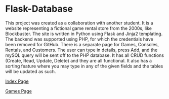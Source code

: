 # Flask-Database
 This project was created as a collaboration with another student. It is a website representing a fictional game rental store from the 2000s, like Blockbuster. The site is written in Python using Flask and Jinja2 templating. The backend was supported using PHP, for which the credentials have been removed for GitHub. There is a separate page for Games, Consoles, Rentals, and Customers. The user can type in details, press Add, and the mySQL query will be sent off to the PHP database. It has all CRUD functions (Create, Read, Update, Delete) and they are all functional. It also has a sorting feature where you may type in any of the given fields and the tables will be updated as such.
 
 [Index Page](https://github.com/Monduli/Flask-Website-mySQL/blob/main/img/playtest1.PNG)
 
 [Games Page](https://github.com/Monduli/Flask-Website-mySQL/blob/main/img/playtest2.PNG)
